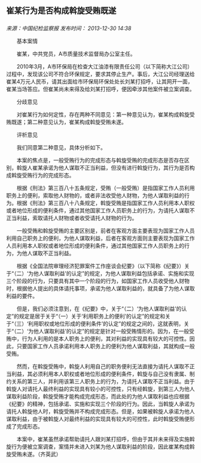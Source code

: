 ## 崔某行为是否构成斡旋受贿既遂

### 

_来源：中国纪检监察报_ _发布时间： 2013-12-30 14:38_

　　基本案情

　　崔某，中共党员，A市质量技术监督局办公室主任。

　　2010年3月，A市环保局在检查大江油漆有限责任公司（以下简称大江公司）过程中，发现该公司不符合环保规定，要求其停止生产。事后，大江公司经理送给崔某4万元人民币，请其出面给市环保局环保处处长刘某打招呼，让其网开一面，崔某当场答应。但崔某尚未来得及给刘某打招呼，便因牵涉其他案件被立案调查。

　　分歧意见

　　对崔某行为如何定性，存在两种不同意见：第一种意见认为，崔某构成斡旋受贿既遂；第二种意见认为，崔某构成斡旋受贿未遂。

　　评析意见

　　我们同意第二种意见，具体分析如下。

　　本案的焦点是，一般受贿行为的完成形态与斡旋受贿的完成形态是否存在区别，斡旋人崔某承诺为他人谋取不正当利益，但没有进行斡旋行为，其行为是否构成斡旋受贿行为的完成形态。

　　根据《刑法》第三百八十五条规定，受贿（一般受贿）是指国家工作人员利用职务上的便利，索取他人财物的，或者非法收受他人财物，为他人谋取利益的行为。根据《刑法》第三百八十八条规定，斡旋受贿是指国家工作人员利用本人职权或者地位形成的便利条件，通过其他国家工作人员职务上的行为，为请托人谋取不正当利益，索取请托人财物或者收受请托人财物的行为。

　　一般受贿和斡旋受贿的主要区别是，前者在客观方面主要表现为国家工作人员利用自己职务上的便利，为他人谋取利益，后者在客观方面则主要表现为国家工作人员利用本人职权或者地位形成的便利条件，通过其他国家工作人员职务上的行为，为他人谋取不正当利益。

　　根据《全国法院审理经济犯罪案件工作座谈会纪要》（以下简称《纪要》）关于“（二）‘为他人谋取利益’的认定”的规定，为他人谋取利益包括承诺、实施和实现三个阶段的行为，只要具有其中一个阶段的行为，如国家工作人员收受他人财物时，根据他人提出的具体请托事项，承诺为他人谋取利益的，就具备了为他人谋取利益的要件。

　　但是，我们必须注意到，在《纪要》中，关于“（二）‘为他人谋取利益’的认定”的规定是居于关于“（一）关于‘利用职务上的便利’的认定”的规定和关于“（三）‘利用职权或地位形成的便利条件’的认定”的规定之间的，这就表明，关于“（二）‘为他人谋取利益’的认定”的规定是针对一般受贿情形的。因为，在一般受贿中，行为人利用的是本人职务上的便利，其对利益的实现具有较大的可控性。因此，只要国家工作人员承诺利用本人职务上的便利为他人谋取利益，其就构成一般受贿。

　　然而，在斡旋受贿中，斡旋人利用自己的职务便利无法直接为请托人谋取不正当利益，其必须利用本人职权或者地位形成的便利条件，斡旋与自己没有隶属、制约关系的第三人，并利用该第三人职务上的行为，为请托人谋取不正当利益。由于斡旋人对请托人最终利益的实现具有较小的可控性，只有经斡旋，到第三人为他人谋取利益阶段，斡旋受贿才能构成完成形态，而此处的为他人谋取利益也应根据《纪要》的精神，包括承诺、实施和实现三个阶段的行为。因此，当斡旋人承诺为请托人斡旋他人时，斡旋受贿并不构成完成形态。但是，如果被斡旋人承诺为他人谋取利益，由于被斡旋人对最终利益的实现具有较大的可控性，此时斡旋受贿便形成了完成形态。

　　本案中，崔某虽然承诺帮助请托人跟刘某打招呼，但由于其并未来得及实施斡旋行为便被立案调查，案情并未进入刘某为他人谋取利益的阶段，因此崔某构成斡旋受贿未遂。（齐英武）